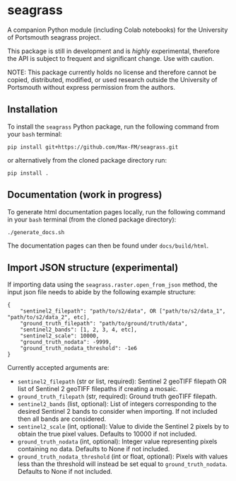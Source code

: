# seagrass

A companion Python module (including Colab notebooks) for the University of Portsmouth seagrass project.

This package is still in development and is *highly* experimental, therefore the API is subject to frequent and significant change. Use with caution.

NOTE: This package currently holds no license and therefore cannot be copied, distributed, modified, or used research outside the University of Portsmouth without express permission from the authors.

## Installation
To install the `seagrass` Python package, run the following command from your `bash` terminal:
```
pip install git+https://github.com/Max-FM/seagrass.git
```
or alternatively from the cloned package directory run:
```
pip install .
```
## Documentation (work in progress)
To generate html documentation pages locally, run the following command in your `bash` terminal (from the cloned package directory):
```
./generate_docs.sh
```
The documentation pages can then be found under `docs/build/html`.

## Import JSON structure (experimental)
If importing data using the `seagrass.raster.open_from_json` method, the input json file needs to abide by the following example structure:
```
{
    "sentinel2_filepath": "path/to/s2/data", OR ["path/to/s2/data_1", "path/to/s2/data_2", etc],
    "ground_truth_filepath": "path/to/ground/truth/data",
    "sentinel2_bands": [1, 2, 3, 4, etc],
    "sentinel2_scale": 10000,
    "ground_truth_nodata": -9999,
    "ground_truth_nodata_threshold": -1e6
}
```

Currently accepted arguments are:

- `sentinel2_filepath` (str or list, required): Sentinel 2 geoTIFF filepath OR list of Sentinel 2 geoTIFF filepaths if creating a mosaic.
- `ground_truth_filepath` (str, required): Ground truth geoTIFF filepath.
- `sentinel2_bands` (list, optional): List of integers corresponding to the desired Sentinel 2 bands to consider when importing. If not included then all bands are considered.
- `sentinel2_scale` (int, optional): Value to divide the Sentinel 2 pixels by to obtain the true pixel values. Defaults to 10000 if not included.
- `ground_truth_nodata` (int, optional): Integer value representing pixels containing no data. Defaults to None if not included.
- `ground_truth_nodata_threshold` (int or float, optional): Pixels with values less than the threshold will instead be set equal to `ground_truth_nodata`. Defaults to None if not included.
